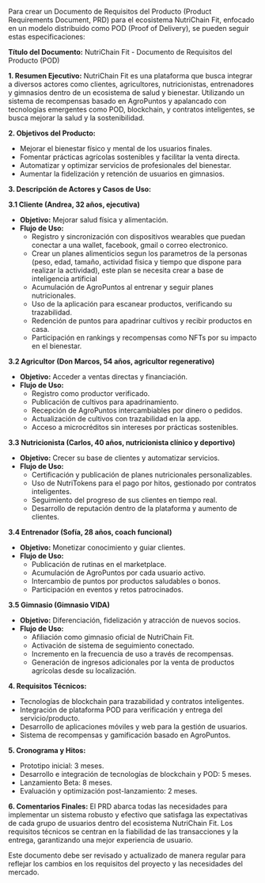 Para crear un Documento de Requisitos del Producto (Product Requirements Document, PRD) para el ecosistema NutriChain Fit, enfocado en un modelo distribuido como POD (Proof of Delivery), se pueden seguir estas especificaciones:

**Título del Documento:** NutriChain Fit - Documento de Requisitos del Producto (POD)

**1. Resumen Ejecutivo:**
NutriChain Fit es una plataforma que busca integrar a diversos actores como clientes, agricultores, nutricionistas, entrenadores y gimnasios dentro de un ecosistema de salud y bienestar. Utilizando un sistema de recompensas basado en AgroPuntos y apalancado con tecnologías emergentes como POD, blockchain, y contratos inteligentes, se busca mejorar la salud y la sostenibilidad.

**2. Objetivos del Producto:**
- Mejorar el bienestar físico y mental de los usuarios finales.
- Fomentar prácticas agrícolas sostenibles y facilitar la venta directa.
- Automatizar y optimizar servicios de profesionales del bienestar.
- Aumentar la fidelización y retención de usuarios en gimnasios.

**3. Descripción de Actores y Casos de Uso:**

**3.1 Cliente (Andrea, 32 años, ejecutiva)**
- **Objetivo:** Mejorar salud física y alimentación.
- **Flujo de Uso:**
  - Registro y sincronización con dispositivos wearables que puedan conectar a una wallet, facebook, gmail o correo electronico.
  - Crear un planes alimenticios segun los parametros de la personas (peso, edad, tamaño, actividad fisica y tiempo que dispone para realizar la actividad), este plan se necesita crear a base de inteligencia artificial
  - Acumulación de AgroPuntos al entrenar y seguir planes nutricionales.
  - Uso de la aplicación para escanear productos, verificando su trazabilidad.
  - Redención de puntos para apadrinar cultivos y recibir productos en casa.
  - Participación en rankings y recompensas como NFTs por su impacto en el bienestar.

**3.2 Agricultor (Don Marcos, 54 años, agricultor regenerativo)**
- **Objetivo:** Acceder a ventas directas y financiación.
- **Flujo de Uso:**
  - Registro como productor verificado.
  - Publicación de cultivos para apadrinamiento.
  - Recepción de AgroPuntos intercambiables por dinero o pedidos.
  - Actualización de cultivos con trazabilidad en la app.
  - Acceso a microcréditos sin intereses por prácticas sostenibles.

**3.3 Nutricionista (Carlos, 40 años, nutricionista clínico y deportivo)**
- **Objetivo:** Crecer su base de clientes y automatizar servicios.
- **Flujo de Uso:**
  - Certificación y publicación de planes nutricionales personalizables.
  - Uso de NutriTokens para el pago por hitos, gestionado por contratos inteligentes.
  - Seguimiento del progreso de sus clientes en tiempo real.
  - Desarrollo de reputación dentro de la plataforma y aumento de clientes.

**3.4 Entrenador (Sofía, 28 años, coach funcional)**
- **Objetivo:** Monetizar conocimiento y guiar clientes.
- **Flujo de Uso:**
  - Publicación de rutinas en el marketplace.
  - Acumulación de AgroPuntos por cada usuario activo.
  - Intercambio de puntos por productos saludables o bonos.
  - Participación en eventos y retos patrocinados.

**3.5 Gimnasio (Gimnasio VIDA)**
- **Objetivo:** Diferenciación, fidelización y atracción de nuevos socios.
- **Flujo de Uso:**
  - Afiliación como gimnasio oficial de NutriChain Fit.
  - Activación de sistema de seguimiento conectado.
  - Incremento en la frecuencia de uso a través de recompensas.
  - Generación de ingresos adicionales por la venta de productos agrícolas desde su localización.

**4. Requisitos Técnicos:**
- Tecnologías de blockchain para trazabilidad y contratos inteligentes.
- Integración de plataforma POD para verificación y entrega del servicio/producto.
- Desarrollo de aplicaciones móviles y web para la gestión de usuarios.
- Sistema de recompensas y gamificación basado en AgroPuntos.

**5. Cronograma y Hitos:**
- Prototipo inicial: 3 meses.
- Desarrollo e integración de tecnologías de blockchain y POD: 5 meses.
- Lanzamiento Beta: 8 meses.
- Evaluación y optimización post-lanzamiento: 2 meses.

**6. Comentarios Finales:**
El PRD abarca todas las necesidades para implementar un sistema robusto y efectivo que satisfaga las expectativas de cada grupo de usuarios dentro del ecosistema NutriChain Fit. Los requisitos técnicos se centran en la fiabilidad de las transacciones y la entrega, garantizando una mejor experiencia de usuario.

Este documento debe ser revisado y actualizado de manera regular para reflejar los cambios en los requisitos del proyecto y las necesidades del mercado.